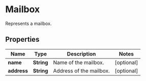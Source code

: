 

# Mailbox

Represents a mailbox.

## Properties

| Name | Type | Description | Notes |
|------------ | ------------- | ------------- | -------------|
|**name** | **String** | Name of the mailbox. |  [optional] |
|**address** | **String** | Address of the mailbox. |  [optional] |



